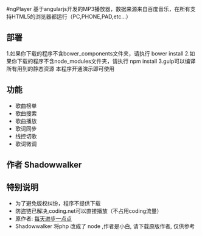 #ngPlayer
基于angularjs开发的MP3播放器，数据来源来自百度音乐，在所有支持HTML5的浏览器都运行（PC,PHONE,PAD,etc...）
## 部署
1.如果你下载的程序不含bower_components文件夹，请执行 bower install
2.如果你下载的程序不含node_modules文件夹，请执行 npm install
3.gulp可以编译所有用到的静态资源
本程序开通演示即可使用
## 功能
+ 歌曲榜单
+ 歌曲搜索
+ 歌曲播放
+ 歌词同步
+ 线控切歌
+ 歌词微调

## 作者 Shadowwalker             

## 特别说明
+ 为了避免版权纠纷，程序不提供下载
+ 防盗链已解决,coding.net可以直接播放（不占用coding流量）
+ 原作者: [每天进步一点点](http://www.ddhigh.com) 
+ Shadowwalker 将php 改成了 node ,作者是小白, 请下载原版作者, 仅供参考 
